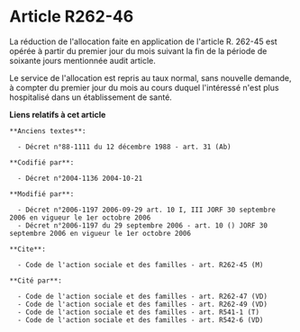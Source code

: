 # Article R262-46

La réduction de l'allocation faite en application de l'article R. 262-45 est opérée à partir du premier jour du mois suivant
la fin de la période de soixante jours mentionnée audit article.

Le service de l'allocation est repris au taux normal, sans nouvelle demande, à compter du premier jour du mois au cours
duquel l'intéressé n'est plus hospitalisé dans un établissement de santé.

**Liens relatifs à cet article**

	**Anciens textes**:

	  - Décret n°88-1111 du 12 décembre 1988 - art. 31 (Ab)

	**Codifié par**:

	  - Décret n°2004-1136 2004-10-21

	**Modifié par**:

	  - Décret n°2006-1197 2006-09-29 art. 10 I, III JORF 30 septembre 2006 en vigueur le 1er octobre 2006
	  - Décret n°2006-1197 du 29 septembre 2006 - art. 10 () JORF 30 septembre 2006 en vigueur le 1er octobre 2006

	**Cite**:

	  - Code de l'action sociale et des familles - art. R262-45 (M)

	**Cité par**:

	  - Code de l'action sociale et des familles - art. R262-47 (VD)
	  - Code de l'action sociale et des familles - art. R262-49 (VD)
	  - Code de l'action sociale et des familles - art. R541-1 (T)
	  - Code de l'action sociale et des familles - art. R542-6 (VD)

